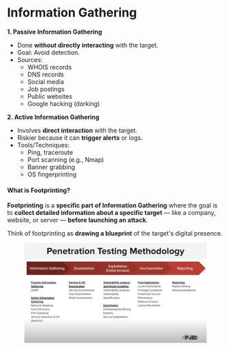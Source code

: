 # Information Gathering

**1. Passive Information Gathering**

* Done **without directly interacting** with the target.
* Goal: Avoid detection.
* Sources:
  * WHOIS records
  * DNS records
  * Social media
  * Job postings
  * Public websites
  * Google hacking (dorking)

**2. Active Information Gathering**

* Involves **direct interaction** with the target.
* Riskier because it can **trigger alerts** or logs.
* Tools/Techniques:
  * Ping, traceroute
  * Port scanning (e.g., Nmap)
  * Banner grabbing
  * OS fingerprinting

#### What is **Footprinting**?

**Footprinting** is a **specific part of Information Gathering** where the goal is to **collect detailed information about a specific target** — like a company, website, or server — **before launching an attack**.

Think of footprinting as **drawing a blueprint** of the target's digital presence.

<figure><img src="../../.gitbook/assets/image.png" alt=""><figcaption></figcaption></figure>

